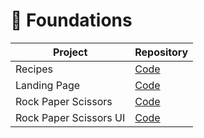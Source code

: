 # 🌱 Foundations

| Project                | Repository                                                                                  |
| ---------------------- | ------------------------------------------------------------------------------------------- |
| Recipes                | [Code](https://github.com/BlakeNeko/odin-project-practice/tree/main/recipes)                |
| Landing Page           | [Code](https://github.com/BlakeNeko/odin-project-practice/tree/main/landing-page)           |
| Rock Paper Scissors    | [Code](https://github.com/BlakeNeko/odin-project-practice/tree/main/rock-paper-scissors)    |
| Rock Paper Scissors UI | [Code](https://github.com/BlakeNeko/odin-project-practice/tree/main/rock-paper-scissors-ui) |
